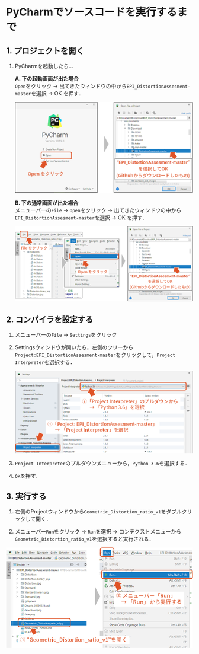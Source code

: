 # PyCharmでソースコードを実行するまで

## 1. プロジェクトを開く

1. PyCharmを起動したら…  

    **A. 下の起動画面が出た場合**  
       `Open`をクリック → 出てきたウィンドウの中から`EPI_DistortionAssesment-master`を選択 → OK を押す．
       
    <img src="https://github.com/YosukeSugiura/EPI_DistortionAssesment/blob/pycharm/open_project1.png" width="680px">  
       
    **B. 下の通常画面が出た場合**  
       メニューバーの`File` → `Open`をクリック → 出てきたウィンドウの中から`EPI_DistortionAssesment-master`を選択 → OK を押す．
    
    <img src="https://github.com/YosukeSugiura/EPI_DistortionAssesment/blob/pycharm/open_project2.png" width="720px"> 
    
## 2. コンパイラを設定する

1. メニューバーの`File` → `Settings`をクリック 

2. Settingsウィンドウが開いたら，左側のツリーから`Project:EPI_DistortionAssesment-master`をクリックして，`Project Interpreter`を選択する．

   <img src="https://github.com/YosukeSugiura/EPI_DistortionAssesment/blob/pycharm/interpreter.png" width="720px"> 
   
3. `Project Interpreter`のプルダウンメニューから，`Python 3.6`を選択する．

4. `OK`を押す．

## 3. 実行する

1. 左側のProjectウィンドウから`Geometric_Distortion_ratio_v1`をダブルクリックして開く．

2. メニューバー`Run`をクリック → `Run`を選択 → コンテクストメニューから`Geometric_Distortion_ratio_v1`を選択すると実行される．

  <img src="https://github.com/YosukeSugiura/EPI_DistortionAssesment/blob/pycharm/run.png" width="720px"> 
